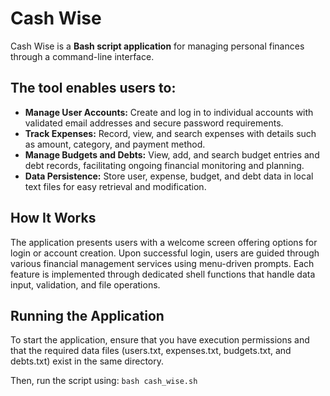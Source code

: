 # Cash Wise
Cash Wise is a **Bash script application** for managing personal finances through a command-line interface. 

## The tool enables users to:
- **Manage User Accounts:** Create and log in to individual accounts with validated email addresses and secure password requirements.
- **Track Expenses:** Record, view, and search expenses with details such as amount, category, and payment method.
- **Manage Budgets and Debts:** View, add, and search budget entries and debt records, facilitating ongoing financial monitoring and planning.
- **Data Persistence:** Store user, expense, budget, and debt data in local text files for easy retrieval and modification.

## How It Works
The application presents users with a welcome screen offering options for login or account creation. Upon successful login, users are guided through various financial management services using menu-driven prompts. Each feature is implemented through dedicated shell functions that handle data input, validation, and file operations.

## Running the Application
To start the application, ensure that you have execution permissions and that the required data files (users.txt, expenses.txt, budgets.txt, and debts.txt) exist in the same directory. 

Then, run the script using:
```bash cash_wise.sh```
